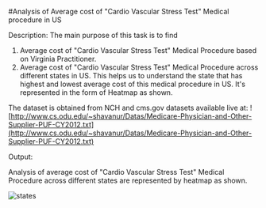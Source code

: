 #Analysis of Average cost of "Cardio Vascular Stress Test" Medical procedure in US

Description: The main purpose of this task is to find
1. Average cost of "Cardio Vascular Stress Test" Medical Procedure based on Virginia Practitioner.
2. Average cost of "Cardio Vascular Stress Test" Medical Procedure across different states in US. This helps us to understand the state that has highest and lowest average cost of this medical procedure in US. It's represented in the form of Heatmap as shown.

The dataset is obtained from NCH and cms.gov
datasets available live at: ![http://www.cs.odu.edu/~shavanur/Datas/Medicare-Physician-and-Other-Supplier-PUF-CY2012.txt](http://www.cs.odu.edu/~shavanur/Datas/Medicare-Physician-and-Other-Supplier-PUF-CY2012.txt)

Output:

Analysis of average cost of "Cardio Vascular Stress Test" Medical Procedure across different states are represented by heatmap as shown.


![states](https://cloud.githubusercontent.com/assets/11856540/16246478/5d788a5c-37d3-11e6-84bd-a3637bc737a8.JPG)
